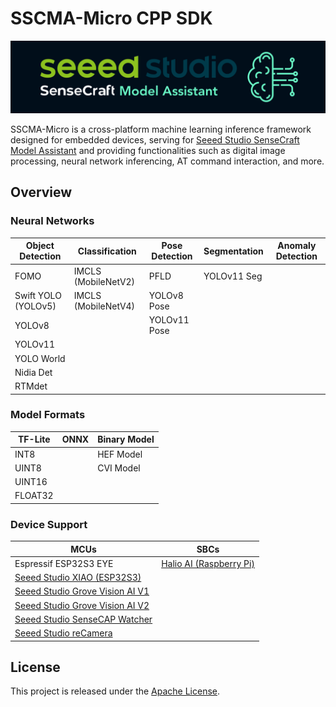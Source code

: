 # SSCMA-Micro CPP SDK

![SSCMA](docs/images/sscma.png)

SSCMA-Micro is a cross-platform machine learning inference framework designed for embedded devices, serving for [Seeed Studio SenseCraft Model Assistant](https://github.com/Seeed-Studio/SSCMA) and providing functionalities such as digital image processing, neural network inferencing, AT command interaction, and more.


## Overview

### Neural Networks

| Object Detection    | Classification      | Pose Detection | Segmentation | Anomaly Detection |
|---------------------|---------------------|----------------|--------------|-------------------|
| FOMO                | IMCLS (MobileNetV2) | PFLD           | YOLOv11 Seg  |                   |
| Swift YOLO (YOLOv5) | IMCLS (MobileNetV4) | YOLOv8 Pose    |              |                   |
| YOLOv8              |                     | YOLOv11 Pose   |              |                   |
| YOLOv11             |                     |                |              |                   |
| YOLO World          |                     |                |              |                   |
| Nidia Det           |                     |                |              |                   |
| RTMdet             |                     |                |              |                   |

### Model Formats

| TF-Lite | ONNX | Binary Model |
|---------|------|--------------|
| INT8    |      | HEF Model    |
| UINT8   |      | CVI Model    |
| UINT16  |      |              |
| FLOAT32 |      |              |

### Device Support

| MCUs                                                                                                 | SBCs                                                                                           |
|------------------------------------------------------------------------------------------------------|------------------------------------------------------------------------------------------------|
| Espressif ESP32S3 EYE                                                                                | [Halio AI (Raspberry Pi)](https://www.seeedstudio.com/Raspberry-Pi-Al-HAT-26-TOPS-p-6243.html) |
| [Seeed Studio XIAO (ESP32S3)](https://www.seeedstudio.com/XIAO-ESP32S3-p-5627.html)                  |                                                                                                |
| [Seeed Studio Grove Vision AI V1](https://www.seeedstudio.com/Grove-Vision-AI-Module-p-5457.html)    |                                                                                                |
| [Seeed Studio Grove Vision AI V2](https://www.seeedstudio.com/Grove-Vision-AI-Module-V2-p-5851.html) |                                                                                                |
| [Seeed Studio SenseCAP Watcher](https://www.seeedstudio.com/SenseCAP-Watcher-W1-A-p-5979.html)       |                                                                                                |
| [Seeed Studio reCamera](https://www.seeedstudio.com/reCamera-2002-8GB-p-6251.html)                   |                                                                                                |


## License

This project is released under the [Apache License](LICENSES).
